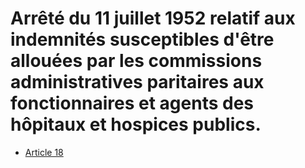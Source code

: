 # Arrêté du 11 juillet 1952 relatif aux indemnités susceptibles d'être allouées par les commissions administratives paritaires aux fonctionnaires et agents des hôpitaux et hospices publics.

- [Article 18](article-18.md)
